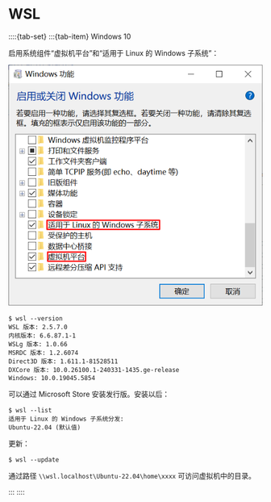 # WSL

::::{tab-set}
:::{tab-item} Windows 10

启用系统组件“虚拟机平台”和“适用于 Linux 的 Windows 子系统”：

![wsl.png](/_images/os/windows/wsl.png)

```console
$ wsl --version
WSL 版本: 2.5.7.0
内核版本: 6.6.87.1-1
WSLg 版本: 1.0.66
MSRDC 版本: 1.2.6074
Direct3D 版本: 1.611.1-81528511
DXCore 版本: 10.0.26100.1-240331-1435.ge-release
Windows: 10.0.19045.5854
```

可以通过 Microsoft Store 安装发行版。安装以后：

```console
$ wsl --list
适用于 Linux 的 Windows 子系统分发:
Ubuntu-22.04 (默认值)
```

更新：

```console
$ wsl --update
```

通过路径 `\\wsl.localhost\Ubuntu-22.04\home\xxxx` 可访问虚拟机中的目录。

:::
::::
